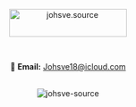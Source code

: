 <div align="center">

<p><a href="https://www.buymeacoffee.com/johsve.source"> <img src="https://cdn.buymeacoffee.com/buttons/v2/default-yellow.png" height="50" width="210" alt="johsve.source" /></a></p><br>

📧 **Email:** Johsve18@icloud.com <br><br>

<p> <img src="https://komarev.com/ghpvc/?username=johsve-source&label=Profile%20views&color=b9b9b9&style=flat-square" alt="johsve-source" /> </p>
</div>
